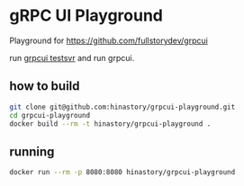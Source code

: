 # gRPC UI Playground

Playground for https://github.com/fullstorydev/grpcui

run [grpcui testsvr](https://github.com/fullstorydev/grpcui/tree/master/testing/cmd/testsvr) and run grpcui.

## how to build

```sh
git clone git@github.com:hinastory/grpcui-playground.git
cd grpcui-playground
docker build --rm -t hinastory/grpcui-playground .
```

## running

```sh
docker run --rm -p 8080:8080 hinastory/grpcui-playground
```